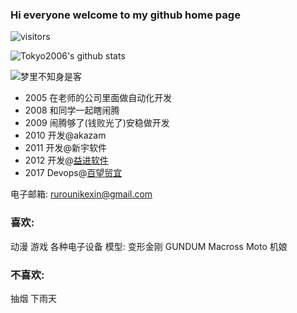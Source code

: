 ### Hi everyone welcome to my github home page

![visitors](https://tokyo2006-visitor-badge.glitch.me/badge?page_id=tokyo2006.tokyo2006)

![Tokyo2006's github stats](https://github-readme-stats.vercel.app/api?username=tokyo2006&count_private=true&&show_icons=true&theme=radical)

![梦里不知身是客](https://res.cloudinary.com/xinta/image/upload/v1523925289/blogimage/20120609_182219.jpg)

- 2005 在老师的公司里面做自动化开发
- 2008 和同学一起瞎闹腾
- 2009 闹腾够了(钱败光了)安稳做开发
- 2010 开发@akazam
- 2011 开发@新宇软件
- 2012 开发@[益进软件](https://www.eisgroup.com/)
- 2017 Devops@[百望贸宜](https://tradeshiftchina.cn/)

电子邮箱: rurounikexin@gmail.com

### 喜欢:

动漫 游戏 各种电子设备 
模型: 变形金刚 GUNDUM Macross Moto 机娘



### 不喜欢:

抽烟 下雨天
